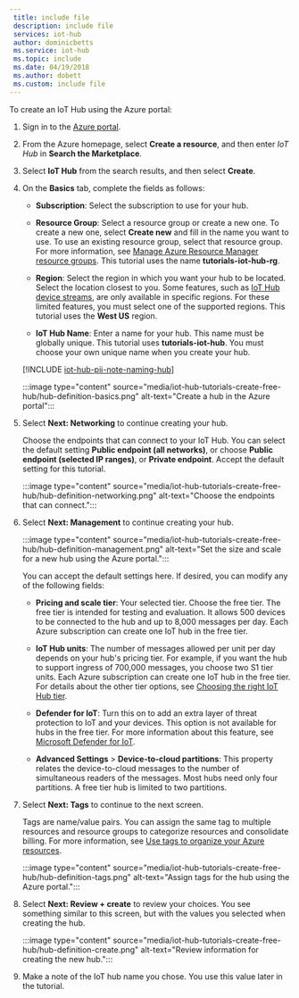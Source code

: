 ```yaml
---
 title: include file
 description: include file
 services: iot-hub
 author: dominicbetts
 ms.service: iot-hub
 ms.topic: include
 ms.date: 04/19/2018
 ms.author: dobett
 ms.custom: include file
---
```


To create an IoT Hub using the Azure portal:

1. Sign in to the [Azure portal](https://portal.azure.com).

1. From the Azure homepage, select **Create a resource**, and then enter *IoT Hub* in **Search the Marketplace**.

1. Select **IoT Hub** from the search results, and then select **Create**.

1. On the **Basics** tab, complete the fields as follows:

   - **Subscription**: Select the subscription to use for your hub.

   - **Resource Group**: Select a resource group or create a new one. To create a new one, select **Create new** and fill in the name you want to use. To use an existing resource group, select that resource group. For more information, see [Manage Azure Resource Manager resource groups](../articles/azure-resource-manager/management/manage-resource-groups-portal.md). This tutorial uses the name **tutorials-iot-hub-rg**.

   - **Region**: Select the region in which you want your hub to be located. Select the location closest to you. Some features, such as [IoT Hub device streams](../articles/iot-hub/iot-hub-device-streams-overview.md), are only available in specific regions. For these limited features, you must select one of the supported regions. This tutorial uses the **West US** region.

   - **IoT Hub Name**: Enter a name for your hub. This name must be globally unique. This tutorial uses **tutorials-iot-hub**. You must choose your own unique name when you create your hub.

   [!INCLUDE [iot-hub-pii-note-naming-hub](iot-hub-pii-note-naming-hub.md)]

   :::image type="content" source="media/iot-hub-tutorials-create-free-hub/hub-definition-basics.png" alt-text="Create a hub in the Azure portal":::

1. Select **Next: Networking** to continue creating your hub.

   Choose the endpoints that can connect to your IoT Hub. You can select the default setting **Public endpoint (all networks)**, or choose **Public endpoint (selected IP ranges)**, or **Private endpoint**. Accept the default setting for this tutorial.

   :::image type="content" source="media/iot-hub-tutorials-create-free-hub/hub-definition-networking.png" alt-text="Choose the endpoints that can connect.":::

1. Select **Next: Management** to continue creating your hub.

   :::image type="content" source="media/iot-hub-tutorials-create-free-hub/hub-definition-management.png" alt-text="Set the size and scale for a new hub using the Azure portal.":::

   You can accept the default settings here. If desired, you can modify any of the following fields:

   - **Pricing and scale tier**: Your selected tier. Choose the free tier. The free tier is intended for testing and evaluation. It allows 500 devices to be connected to the hub and up to 8,000 messages per day. Each Azure subscription can create one IoT hub in the free tier.

   - **IoT Hub units**: The number of messages allowed per unit per day depends on your hub's pricing tier. For example, if you want the hub to support ingress of 700,000 messages, you choose two S1 tier units.
   Each Azure subscription can create one IoT hub in the free tier. For details about the other tier options, see [Choosing the right IoT Hub tier](../articles/iot-hub/iot-hub-scaling.md).

   - **Defender for IoT**: Turn this on to add an extra layer of threat protection to IoT and your devices. This option is not available for hubs in the free tier. For more information about this feature, see [Microsoft Defender for IoT](/azure/asc-for-iot/).

   - **Advanced Settings** > **Device-to-cloud partitions**: This property relates the device-to-cloud messages to the number of simultaneous readers of the messages. Most hubs need only four partitions. A free tier hub is limited to two partitions.

1. Select **Next: Tags** to continue to the next screen.

   Tags are name/value pairs. You can assign the same tag to multiple resources and resource groups to categorize resources and consolidate billing. For more information, see [Use tags to organize your Azure resources](../articles/azure-resource-manager/management/tag-resources.md).

   :::image type="content" source="media/iot-hub-tutorials-create-free-hub/hub-definition-tags.png" alt-text="Assign tags for the hub using the Azure portal.":::

1. Select **Next: Review + create** to review your choices. You see something similar to this screen, but with the values you selected when creating the hub.

   :::image type="content" source="media/iot-hub-tutorials-create-free-hub/hub-definition-create.png" alt-text="Review information for creating the new hub.":::

1. Make a note of the IoT hub name you chose. You use this value later in the tutorial.
